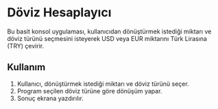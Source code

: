 # Döviz Hesaplayıcı

Bu basit konsol uygulaması, kullanıcıdan dönüştürmek istediği miktarı ve döviz türünü seçmesini isteyerek USD veya EUR miktarını Türk Lirasına (TRY) çevirir.

## Kullanım

1. Kullanıcı, dönüştürmek istediği miktarı ve döviz türünü seçer.
2. Program seçilen döviz türüne göre dönüşüm yapar.
3. Sonuç ekrana yazdırılır.
